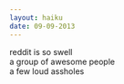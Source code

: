 ```yaml
---
layout: haiku
date: 09-09-2013
---
```


reddit is so swell<br>
a group of awesome people<br>
a few loud assholes
